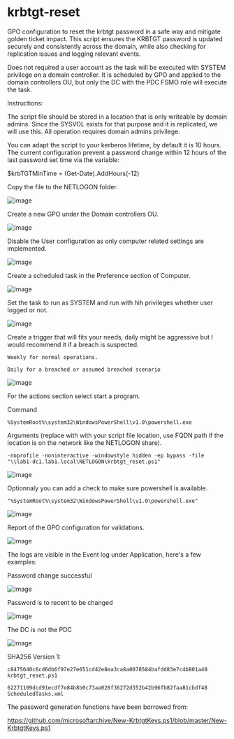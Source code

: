 # krbtgt-reset
GPO configuration to reset the krbtgt password in a safe way and mitigate golden ticket impact.
This script ensures the KRBTGT password is updated securely and consistently across the domain, while also checking for replication issues and logging relevant events.

Does not required a user account as the task will be executed with SYSTEM privilege on a domain controller.
It is scheduled by GPO and applied to the domain controllers OU, but only the DC with the PDC FSMO role will execute the task.


Instructions:

The script file should be stored in a location that is only writeable by domain admins.
Since the SYSVOL exists for that purpose and it is replicated, we will use this.
All operation requires domain admins privilege.

You can adapt the script to your kerberos lifetime, by default it is 10 hours.
The current configuration prevent a password change within 12 hours of the last password set time via the variable:

$krbTGTMinTime = (Get-Date).AddHours(-12)

Copy the file to the NETLOGON folder.

![image](https://github.com/user-attachments/assets/a76a42c5-8d43-4664-9168-a4b6629cbf73)

Create a new GPO under the Domain controllers OU.

![image](https://github.com/user-attachments/assets/c27eb474-94c2-4d0a-b8c1-361103d090d6)

Disable the User configuration as only computer related settings are implemented.

![image](https://github.com/user-attachments/assets/2000779f-bd37-4eba-a0f1-603a642232dd)

Create a scheduled task in the Preference section of Computer.

![image](https://github.com/user-attachments/assets/93fef0b4-3ab8-44c7-b25c-de27f00e577d)

Set the task to run as SYSTEM and run with hih privileges whether user logged or not.

![image](https://github.com/user-attachments/assets/0c72d0bc-907a-42cd-a7a4-3b292dc2d78c)

Create a trigger that will fits your needs, daily might be aggressive but I would recommend it if a breach is suspected.

	Weekly for normal operations.

	Daily for a breached or assumed breached scenario

![image](https://github.com/user-attachments/assets/dc5230af-becc-428a-95fd-79891301a190)

For the actions section select start a program.

Command

	%SystemRoot%\system32\WindowsPowerShell\v1.0\powershell.exe
  
Arguments (replace with with your script file location, use FQDN path if the location is on the network like the NETLOGON share).
  
	-noprofile -noninteractive -windowstyle hidden -ep bypass -file "\\lab1-dc1.lab1.local\NETLOGON\krbtgt_reset.ps1"

![image](https://github.com/user-attachments/assets/78db32fe-0b87-4c77-bf3a-542e89d8d082)

Optionnaly you can add a check to make sure powershell is available.

	"%SystemRoot%\system32\WindowsPowerShell\v1.0\powershell.exe"

![image](https://github.com/user-attachments/assets/f7d1846f-07ce-46bb-aac1-2b1ae904b478)

Report of the GPO configuration for validations.

![image](https://github.com/user-attachments/assets/be297cba-cfe6-4aa5-9fbe-a860f3987ae2)


The logs are visible in the Event log under Application, here's a few examples:

Password change successful

![image](https://github.com/user-attachments/assets/ff2561c5-8558-4be4-ab8d-3cc6b5ef7437)

Password is to recent to be changed

![image](https://github.com/user-attachments/assets/2216bb43-6048-4b84-b9fc-0cacceaacd08)


The DC is not the PDC

![image](https://github.com/user-attachments/assets/6cd91462-ed65-4cda-9132-99cfd028596c)

SHA256
Version 1:

	c8475640c6cd6db6f97e27e651cd42e8ea3ca8a0078584bafdd83e7c4b801a40  krbtgt_reset.ps1
	
	62271109dcd91ecdf7e84b8b0c73aa028f36272d352b42b96fb82faa81cbdf48  ScheduledTasks.xml

The password generation functions have been borrowed from:

https://github.com/microsoftarchive/New-KrbtgtKeys.ps1/blob/master/New-KrbtgtKeys.ps1
